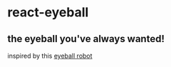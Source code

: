# react-eyeball
## the eyeball you've always wanted!
inspired by this <a href="https://youtu.be/tyjrJZVei30">eyeball robot</a>
